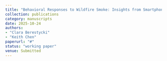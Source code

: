 ```yaml
---
title: "Behavioral Responses to Wildfire Smoke: Insights from Smartphone Location Data"
collection: publications
category: manuscripts
date: 2025-10-24
authors:
- "Clara Berestycki"
- "Keith Chen"
paperurl: "#"
status: "working paper"
venue: Submitted
---
```

